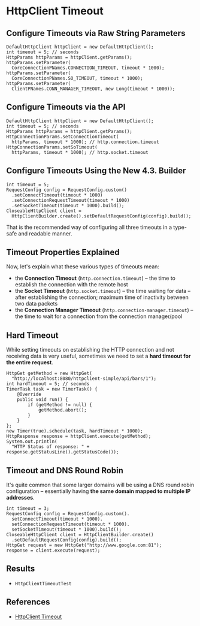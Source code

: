 # HttpClient Timeout

## Configure Timeouts via Raw String Parameters
```
DefaultHttpClient httpClient = new DefaultHttpClient();
int timeout = 5; // seconds
HttpParams httpParams = httpClient.getParams();
httpParams.setParameter(
  CoreConnectionPNames.CONNECTION_TIMEOUT, timeout * 1000);
httpParams.setParameter(
  CoreConnectionPNames.SO_TIMEOUT, timeout * 1000);
httpParams.setParameter(
  ClientPNames.CONN_MANAGER_TIMEOUT, new Long(timeout * 1000));
```

## Configure Timeouts via the API
```
DefaultHttpClient httpClient = new DefaultHttpClient();
int timeout = 5; // seconds
HttpParams httpParams = httpClient.getParams();
HttpConnectionParams.setConnectionTimeout(
  httpParams, timeout * 1000); // http.connection.timeout
HttpConnectionParams.setSoTimeout(
  httpParams, timeout * 1000); // http.socket.timeout
```

## Configure Timeouts Using the New 4.3. Builder
```
int timeout = 5;
RequestConfig config = RequestConfig.custom()
  .setConnectTimeout(timeout * 1000)
  .setConnectionRequestTimeout(timeout * 1000)
  .setSocketTimeout(timeout * 1000).build();
CloseableHttpClient client = 
  HttpClientBuilder.create().setDefaultRequestConfig(config).build();
```
That is the recommended way of configuring all three timeouts in a type-safe and readable manner.

## Timeout Properties Explained
Now, let's explain what these various types of timeouts mean:
- the **Connection Timeout** (`http.connection.timeout`) – the time to establish the connection with the remote host
- the **Socket Timeout** (`http.socket.timeout`) – the time waiting for data – after establishing the connection; maximum time of inactivity between two data packets
- the **Connection Manager Timeout** (`http.connection-manager.timeout`) – the time to wait for a connection from the connection manager/pool

## Hard Timeout
While setting timeouts on establishing the HTTP connection and not receiving data is very useful, sometimes we need to set a **hard timeout for the entire request**.
```
HttpGet getMethod = new HttpGet(
  "http://localhost:8080/httpclient-simple/api/bars/1");
int hardTimeout = 5; // seconds
TimerTask task = new TimerTask() {
    @Override
    public void run() {
        if (getMethod != null) {
            getMethod.abort();
        }
    }
};
new Timer(true).schedule(task, hardTimeout * 1000);
HttpResponse response = httpClient.execute(getMethod);
System.out.println(
  "HTTP Status of response: " + response.getStatusLine().getStatusCode());
```

## Timeout and DNS Round Robin
It's quite common that some larger domains will be using a DNS round robin configuration – essentially having **the same domain mapped to multiple IP addresses**.
```
int timeout = 3;
RequestConfig config = RequestConfig.custom().
  setConnectTimeout(timeout * 1000).
  setConnectionRequestTimeout(timeout * 1000).
  setSocketTimeout(timeout * 1000).build();
CloseableHttpClient client = HttpClientBuilder.create()
  .setDefaultRequestConfig(config).build();
HttpGet request = new HttpGet("http://www.google.com:81");
response = client.execute(request);
```

## Results
- `HttpClientTimeoutTest`

## References
- [HttpClient Timeout](https://www.baeldung.com/httpclient-timeout)